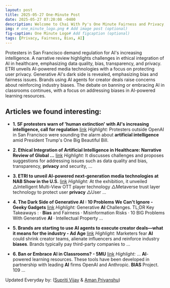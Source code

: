 ```yaml
---
layout: post
title: 2025-05-27 One-Minute Post
date: 2025-05-27 07:20:08 -0400
description: Welcome to Chai With Py's One Minute Fairness and Privacy, which aims to provide you the current happenings in the world of Fairness, Privacy, and AI.
img: # one_minute_logo.png # Add image post (optional)
fig-caption: One Minute Logo# Add figcaption (optional)
tags: [Privacy, Fairness, Bias, AI]
---
```


Protesters in San Francisco demand regulation for AI's increasing intelligence. A narrative review highlights challenges in ethical integration of AI in healthcare, emphasizing data quality, bias, transparency, and privacy. ETRI unveils AI-powered media technologies with a focus on protecting user privacy. Generative AI's dark side is revealed, emphasizing bias and fairness issues. Brands using AI agents for creator deals raise concerns about reinforcing industry biases. The debate on banning or embracing AI in classrooms continues, with a focus on addressing biases in AI-powered learning resources.

## Articles we found interesting:

- **1. SF protesters warn of &#39;human extinction&#39; with <b>AI&#39;s</b> increasing intelligence, call for regulation** [link](https://abc7news.com/post/san-francisco-protesters-warn-human-extinction-ais-increasing-intelligence-amid-trumps-big-beautiful-bill/16548302/)
_Highlight:_ Protesters outside OpenAI in San Francisco were sounding the alarm about <b>artificial intelligence</b> amid President Trump&#39;s One Big Beautiful Bill.

- **2. Ethical Integration of <b>Artificial Intelligence</b> in Healthcare: Narrative Review of Global ...** [link](https://www.cureus.com/articles/321777-ethical-integration-of-artificial-intelligence-in-healthcare-narrative-review-of-global-challenges-and-strategic-solutions)
_Highlight:_ It discusses challenges and proposes suggestions for addressing issues such as data quality and bias, transparency, <b>privacy</b> and security,&nbsp;...

- **3. ETRI to unveil <b>AI</b>-powered next-generation media technologies at NAB Show in the U.S.** [link](https://www.eurekalert.org/news-releases/1084571)
_Highlight:_ At the exhibition, it unveiled △Intelligent Multi-View OTT player technology △Metaverse trust layer technology to protect user <b>privacy</b> △User&nbsp;...

- **4. The Dark Side of Generative <b>AI</b> : 10 Problems We Can&#39;t Ignore - Geeky Gadgets** [link](https://www.geeky-gadgets.com/generative-ai-societal-challenges/)
_Highlight:_ Generative <b>AI</b> Challenges. TL;DR Key Takeaways : &middot; <b>Bias</b> and Fairness &middot; Misinformation Risks &middot; 10 BIG Problems With Generative <b>AI</b> &middot; Intellectual Property&nbsp;...

- **5. Brands are starting to use <b>AI</b> agents to execute creator deals—what it means for the industry - Ad Age** [link](https://adage.com/influencers-creators/aa-creator-marketing-ai-agents/)
_Highlight:_ Marketers fear <b>AI</b> could shrink creator teams, alienate influencers and reinforce industry <b>biases</b>. Brands typically pay third-party companies to&nbsp;...

- **6. Ban or Embrace <b>AI</b> in Classrooms? - 5MU** [link](https://www.5mu.com.au/trending/entertainment/ban-or-embrace-ai-in-classrooms/)
_Highlight:_ ... <b>AI</b>-powered learning resources. These tools have been developed in partnership with leading <b>AI</b> firms OpenAI and Anthropic. <b>BIAS</b> Project. 109&nbsp;...


Updated Everyday by: (<a href="https://supritivijay.github.io/">Supriti Vijay</a> & <a href="https://amanpriyanshu.github.io/">Aman Priyanshu</a>)
